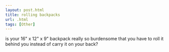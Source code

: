 ```yaml
---
layout: post.html
title: rolling backpacks
url: .html
tags: [Other]
---
```

is your 16" x 12" x 9" backpack really so burdensome that you have to roll it behind you instead of carry it on your back? 
